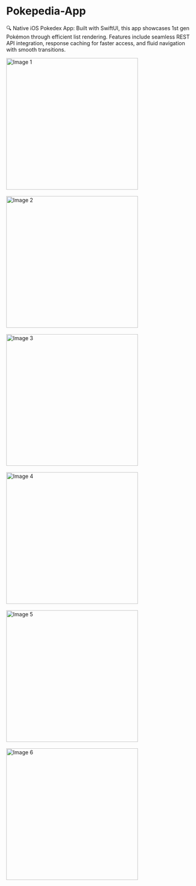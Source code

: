 # Pokepedia-App
🔍 Native iOS Pokedex App: Built with SwiftUI, this app showcases 1st gen Pokémon through efficient list rendering. Features include seamless REST API integration, response caching for faster access, and fluid navigation with smooth transitions. 

<img src="screenshots/1.png" alt="Image 1" width="350"/>
<br /><br />

<img src="screenshots/2.png" alt="Image 2" width="350"/>
<br /><br />

<img src="screenshots/3.png" alt="Image 3" width="350"/>
<br /><br />

<img src="screenshots/4.png" alt="Image 4" width="350"/>
<br /><br />

<img src="screenshots/5.png" alt="Image 5" width="350"/>
<br /><br />

<img src="screenshots/6.png" alt="Image 6" width="350"/>